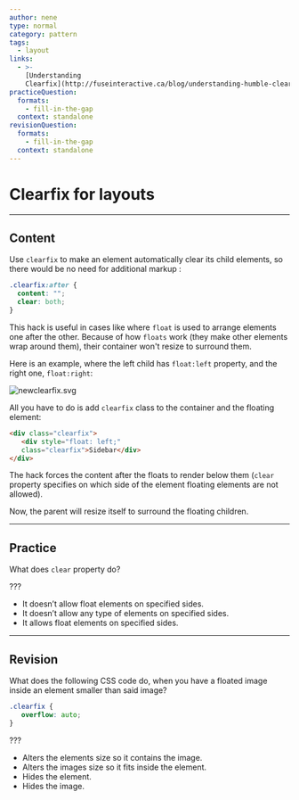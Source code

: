 ```yaml
---
author: nene
type: normal
category: pattern
tags:
  - layout
links:
  - >-
    [Understanding
    Clearfix](http://fuseinteractive.ca/blog/understanding-humble-clearfix#.VaQqCZNViko){website}
practiceQuestion:
  formats:
    - fill-in-the-gap
  context: standalone
revisionQuestion:
  formats:
    - fill-in-the-gap
  context: standalone
---
```


# Clearfix for layouts


---

## Content

Use `clearfix` to make an element automatically clear its child elements, so there would be no need for additional markup :

```css
.clearfix:after {
  content: "";
  clear: both;
}
```

This hack is useful in cases like where `float` is used to arrange elements one after the other. Because of how `floats` work (they make other elements wrap around them), their container won't resize to surround them.

Here is an example, where the left child has `float:left` property, and the right one, `float:right`:

![newclearfix.svg](https://img.enkipro.com/f547238149eddde20aafdd25e528d22f.png)

All you have to do is add `clearfix` class to the container and the floating element:

```html
<div class="clearfix">
   <div style="float: left;"
   class="clearfix">Sidebar</div>
</div>
```

The hack forces the content after the floats to render below them (`clear` property specifies on which side of the element floating elements are not allowed).

Now, the parent will resize itself to surround the floating children.


---

## Practice

What does `clear` property do?

???

- It doesn’t allow float elements on specified sides.
- It doesn’t allow any type of elements on specified sides.
- It allows float elements on specified sides.


---

## Revision

What does the following CSS code do, when you have a floated image inside an element smaller than said image?

```css
.clearfix {
   overflow: auto;
}
```

???

- Alters the elements size so it contains the image.
- Alters the images size so it fits inside the element.
- Hides the element.
- Hides the image.
